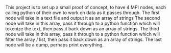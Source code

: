 This project is to set up a small proof of concept, to have 4 MPI nodes, each calling python of their own to work on data as it passes through.
The first node will take in a text file and output it as an array of strings
The second node will take in this array, pass it through to a python function which will tokenize the text, then pass it back down as an array of strings.
The third node will take in this array, pass it through to a python function which will filter the array / list, then pass it back down as an array of strings.
The last node will be a dump, perhaps print everything.